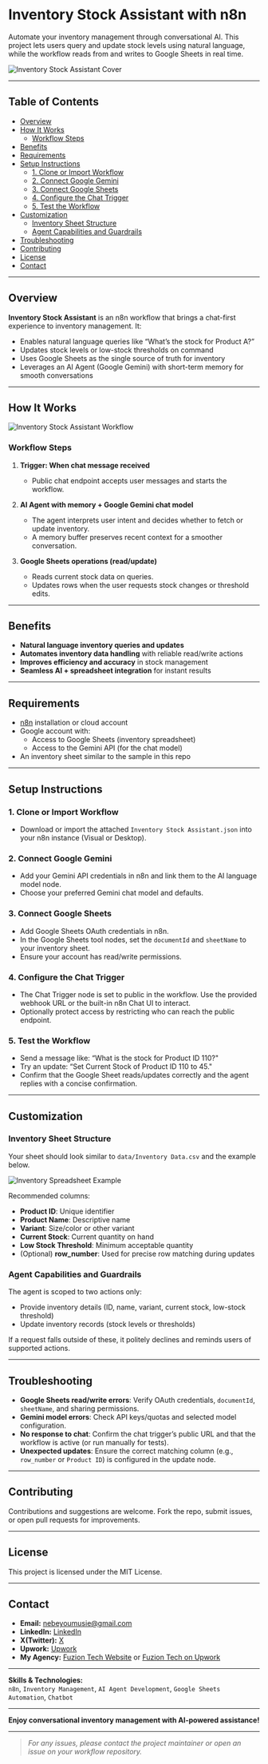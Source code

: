 # Inventory Stock Assistant with n8n

Automate your inventory management through conversational AI. This project lets users query and update stock levels using natural language, while the workflow reads from and writes to Google Sheets in real time.

![Inventory Stock Assistant Cover](./images/Inventory%20Stock%20Assistant%20Cover.png)

---

## Table of Contents

- [Overview](#overview)
- [How It Works](#how-it-works)
  - [Workflow Steps](#workflow-steps)
- [Benefits](#benefits)
- [Requirements](#requirements)
- [Setup Instructions](#setup-instructions)
  - [1. Clone or Import Workflow](#1-clone-or-import-workflow)
  - [2. Connect Google Gemini](#2-connect-google-gemini)
  - [3. Connect Google Sheets](#3-connect-google-sheets)
  - [4. Configure the Chat Trigger](#4-configure-the-chat-trigger)
  - [5. Test the Workflow](#5-test-the-workflow)
- [Customization](#customization)
  - [Inventory Sheet Structure](#inventory-sheet-structure)
  - [Agent Capabilities and Guardrails](#agent-capabilities-and-guardrails)
- [Troubleshooting](#troubleshooting)
- [Contributing](#contributing)
- [License](#license)
- [Contact](#contact)

---

## Overview

**Inventory Stock Assistant** is an n8n workflow that brings a chat-first experience to inventory management. It:

- Enables natural language queries like “What’s the stock for Product A?”
- Updates stock levels or low-stock thresholds on command
- Uses Google Sheets as the single source of truth for inventory
- Leverages an AI Agent (Google Gemini) with short-term memory for smooth conversations

---

## How It Works

![Inventory Stock Assistant Workflow](./images/Inventory%20Stock%20Assistant%20Workflow.png)

### Workflow Steps

1. **Trigger: When chat message received**
   - Public chat endpoint accepts user messages and starts the workflow.

2. **AI Agent with memory + Google Gemini chat model**
   - The agent interprets user intent and decides whether to fetch or update inventory.
   - A memory buffer preserves recent context for a smoother conversation.

3. **Google Sheets operations (read/update)**
   - Reads current stock data on queries.
   - Updates rows when the user requests stock changes or threshold edits.

---

## Benefits

- **Natural language inventory queries and updates**
- **Automates inventory data handling** with reliable read/write actions
- **Improves efficiency and accuracy** in stock management
- **Seamless AI + spreadsheet integration** for instant results

---

## Requirements

- [n8n](https://n8n.io/) installation or cloud account
- Google account with:
  - Access to Google Sheets (inventory spreadsheet)
  - Access to the Gemini API (for the chat model)
- An inventory sheet similar to the sample in this repo

---

## Setup Instructions

### 1. Clone or Import Workflow

- Download or import the attached `Inventory Stock Assistant.json` into your n8n instance (Visual or Desktop).

### 2. Connect Google Gemini

- Add your Gemini API credentials in n8n and link them to the AI language model node.
- Choose your preferred Gemini chat model and defaults.

### 3. Connect Google Sheets

- Add Google Sheets OAuth credentials in n8n.
- In the Google Sheets tool nodes, set the `documentId` and `sheetName` to your inventory sheet.
- Ensure your account has read/write permissions.

### 4. Configure the Chat Trigger

- The Chat Trigger node is set to public in the workflow. Use the provided webhook URL or the built-in n8n Chat UI to interact.
- Optionally protect access by restricting who can reach the public endpoint.

### 5. Test the Workflow

- Send a message like: “What is the stock for Product ID 110?"
- Try an update: “Set Current Stock of Product ID 110 to 45."
- Confirm that the Google Sheet reads/updates correctly and the agent replies with a concise confirmation.

---

## Customization

### Inventory Sheet Structure

Your sheet should look similar to `data/Inventory Data.csv` and the example below.

![Inventory Spreadsheet Example](./images/Inventory%20Spreadsheet.png)

Recommended columns:

- **Product ID**: Unique identifier
- **Product Name**: Descriptive name
- **Variant**: Size/color or other variant
- **Current Stock**: Current quantity on hand
- **Low Stock Threshold**: Minimum acceptable quantity
- (Optional) **row_number**: Used for precise row matching during updates

### Agent Capabilities and Guardrails

The agent is scoped to two actions only:

- Provide inventory details (ID, name, variant, current stock, low-stock threshold)
- Update inventory records (stock levels or thresholds)

If a request falls outside of these, it politely declines and reminds users of supported actions.

---

## Troubleshooting

- **Google Sheets read/write errors**: Verify OAuth credentials, `documentId`, `sheetName`, and sharing permissions.
- **Gemini model errors**: Check API keys/quotas and selected model configuration.
- **No response to chat**: Confirm the chat trigger’s public URL and that the workflow is active (or run manually for tests).
- **Unexpected updates**: Ensure the correct matching column (e.g., `row_number` or `Product ID`) is configured in the update node.

---

## Contributing

Contributions and suggestions are welcome. Fork the repo, submit issues, or open pull requests for improvements.

---

## License

This project is licensed under the MIT License.

---

## Contact

- **Email:** nebeyoumusie@gmail.com
- **LinkedIn:** [LinkedIn](https://www.linkedin.com/in/nebeyou-musie)
- **X(Twitter):** [X](https://x.com/NebeyouMusie)
- **Upwork:** [Upwork](https://www.upwork.com/freelancers/~017ff01729e3cd26e0?mp_source=share)
- **My Agency:** [Fuzion Tech Website](https://fuzion-tech.com/) or [Fuzion Tech on Upwork](https://www.upwork.com/agencies/1948388369189366041/)

---

**Skills & Technologies:**  
`n8n`, `Inventory Management`, `AI Agent Development`, `Google Sheets Automation`, `Chatbot`

---

**Enjoy conversational inventory management with AI-powered assistance!**

---

> _For any issues, please contact the project maintainer or open an issue on your workflow repository._


